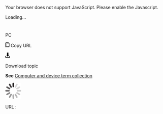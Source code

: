 Your browser does not support JavaScript. Please enable the Javascript.

Loading...

# 

PC

![Copy URL](pc_files/Copy.png)
Copy URL

![Download](pc_files/Download.png)

Download topic

**See** [Computer and device term collection](https://worldready.cloudapp.net/Styleguide/Read?id=2700&topicid=26597)

![In progress](pc_files/activity-large.gif)

URL :
